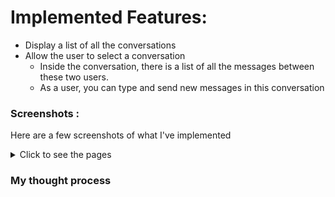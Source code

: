 # Implemented Features:

- Display a list of all the conversations
- Allow the user to select a conversation
  - Inside the conversation, there is a list of all the messages between these two users.
  - As a user, you can type and send new messages in this conversation



### Screenshots :

Here are a few screenshots of what I've implemented

<details>
  <summary>Click to see the pages</summary>
  
Mobile list :

![](./sketches/conv-mobile.jpg)

Desktop list :

![](./sketches/conv-desktop.jpg)

Mobile conversation :

![](./sketches/msg-mobile.png)

Desktop conversation :

![](./sketches/msg-desktop.png)

Desktop conversation on hover over a message :

![](./sketches/msg-desktop-hover.png)

</details>

### My thought process